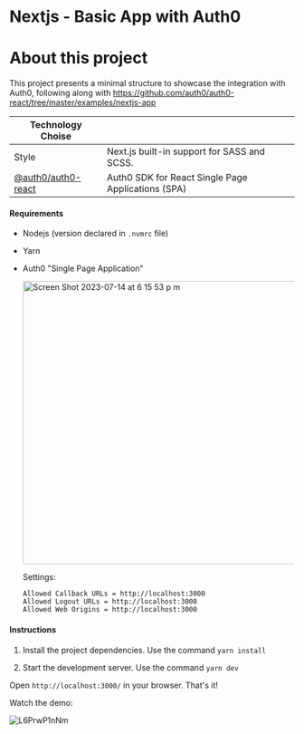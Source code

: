 # Nextjs - Basic App with Auth0

# About this project

This project presents a minimal structure to showcase the integration with Auth0, following along with https://github.com/auth0/auth0-react/tree/master/examples/nextjs-app

| Technology Choise |  |
| ----- | -----|
| Style | Next.js built-in support for SASS and SCSS. |
| [@auth0/auth0-react](https://yarnpkg.com/package/@auth0/auth0-react) | Auth0 SDK for React Single Page Applications (SPA) |

#### Requirements

* Nodejs (version declared in `.nvmrc` file)

* Yarn
  
* Auth0 "Single Page Application"

  <img width="500" alt="Screen Shot 2023-07-14 at 6 15 53 p m" src="https://github.com/rominavarela-practicas/frontend-frameworks/assets/7092275/5f811336-f908-4c48-95d8-af409026914b">

  Settings:

  ```
  Allowed Callback URLs = http://localhost:3000
  Allowed Logout URLs = http://localhost:3000
  Allowed Web Origins = http://localhost:3000
  ```

#### Instructions

1. Install the project dependencies. Use the command `yarn install`

2. Start the development server. Use the command `yarn dev`

Open `http://localhost:3000/` in your browser. That's it!

Watch the demo:

![L6PrwP1nNm](https://github.com/rominavarela-practicas/frontend-frameworks/assets/7092275/33b0cda9-bb3c-4f45-9ab5-bbe019c075bf)

